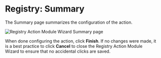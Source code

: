 # Registry: Summary

The Summary page summarizes the configuration of the action.

![Registry Action Module Wizard Summary page](/img/product_docs/accessanalyzer/12.0/admin/datacollector/adinventory/summary.webp)

When done configuring the action, click **Finish**. If no changes were made, it is a best practice
to click **Cancel** to close the Registry Action Module Wizard to ensure that no accidental clicks
are saved.
